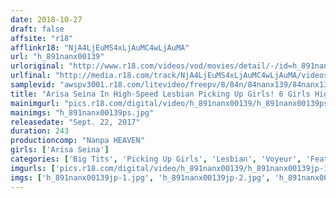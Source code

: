 ```yaml
---
date: 2018-10-27
draft: false
affsite: "r18"
afflinkr18: "NjA4LjEuMS4xLjAuMC4wLjAuMA"
url: "h_891nanx00139"
urloriginal: "http://www.r18.com/videos/vod/movies/detail/-/id=h_891nanx00139"
urlfinal: "http://media.r18.com/track/NjA4LjEuMS4xLjAuMC4wLjAuMA/videos/vod/movies/detail/-/id=h_891nanx00139"
samplevid: "awspv3001.r18.com/litevideo/freepv/8/84n/84nanx139/84nanx139_dmb_w.mp4"
title: "Arisa Seina In High-Speed Lesbian Picking Up Girls! 6 Girls Highlights"
mainimgurl: "pics.r18.com/digital/video/h_891nanx00139/h_891nanx00139ps.jpg"
mainimgs: "h_891nanx00139ps.jpg"
releasedate: "Sept. 22, 2017"
duration: 243
productioncomp: "Nanpa HEAVEN"
girls: ['Arisa Seina']
categories: ['Big Tits', 'Picking Up Girls', 'Lesbian', 'Voyeur', 'Featured Actress', 'Compilation', 'Over 4 Hours', 'Hi-Def']
imgurls: ['pics.r18.com/digital/video/h_891nanx00139/h_891nanx00139jp-1.jpg', 'pics.r18.com/digital/video/h_891nanx00139/h_891nanx00139jp-2.jpg', 'pics.r18.com/digital/video/h_891nanx00139/h_891nanx00139jp-3.jpg', 'pics.r18.com/digital/video/h_891nanx00139/h_891nanx00139jp-4.jpg', 'pics.r18.com/digital/video/h_891nanx00139/h_891nanx00139jp-5.jpg', 'pics.r18.com/digital/video/h_891nanx00139/h_891nanx00139jp-6.jpg', 'pics.r18.com/digital/video/h_891nanx00139/h_891nanx00139jp-7.jpg', 'pics.r18.com/digital/video/h_891nanx00139/h_891nanx00139jp-8.jpg', 'pics.r18.com/digital/video/h_891nanx00139/h_891nanx00139jp-9.jpg', 'pics.r18.com/digital/video/h_891nanx00139/h_891nanx00139jp-10.jpg', 'pics.r18.com/digital/video/h_891nanx00139/h_891nanx00139jp-11.jpg', 'pics.r18.com/digital/video/h_891nanx00139/h_891nanx00139jp-12.jpg', 'pics.r18.com/digital/video/h_891nanx00139/h_891nanx00139jp-13.jpg', 'pics.r18.com/digital/video/h_891nanx00139/h_891nanx00139jp-14.jpg', 'pics.r18.com/digital/video/h_891nanx00139/h_891nanx00139jp-15.jpg', 'pics.r18.com/digital/video/h_891nanx00139/h_891nanx00139jp-16.jpg', 'pics.r18.com/digital/video/h_891nanx00139/h_891nanx00139jp-17.jpg', 'pics.r18.com/digital/video/h_891nanx00139/h_891nanx00139jp-18.jpg', 'pics.r18.com/digital/video/h_891nanx00139/h_891nanx00139jp-19.jpg', 'pics.r18.com/digital/video/h_891nanx00139/h_891nanx00139jp-20.jpg']
imgs: ['h_891nanx00139jp-1.jpg', 'h_891nanx00139jp-2.jpg', 'h_891nanx00139jp-3.jpg', 'h_891nanx00139jp-4.jpg', 'h_891nanx00139jp-5.jpg', 'h_891nanx00139jp-6.jpg', 'h_891nanx00139jp-7.jpg', 'h_891nanx00139jp-8.jpg', 'h_891nanx00139jp-9.jpg', 'h_891nanx00139jp-10.jpg', 'h_891nanx00139jp-11.jpg', 'h_891nanx00139jp-12.jpg', 'h_891nanx00139jp-13.jpg', 'h_891nanx00139jp-14.jpg', 'h_891nanx00139jp-15.jpg', 'h_891nanx00139jp-16.jpg', 'h_891nanx00139jp-17.jpg', 'h_891nanx00139jp-18.jpg', 'h_891nanx00139jp-19.jpg', 'h_891nanx00139jp-20.jpg']
---
```

